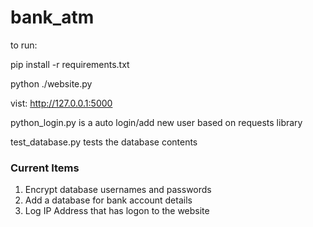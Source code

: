# bank_atm
 
to run: 

pip install -r requirements.txt


python ./website.py

vist:
http://127.0.0.1:5000

python_login.py is a auto login/add new user based on requests library 

test_database.py tests the database contents

### Current Items ###
1. Encrypt database usernames and passwords
2. Add a database for bank account details
3. Log IP Address that has logon to the website


